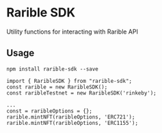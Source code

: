 # Rarible SDK
Utility functions for interacting with Rarible API

## Usage

`npm install rarible-sdk --save`

```
import { RaribleSDK } from "rarible-sdk";
const rarible = new RaribleSDK();
const raribleTestnet = new RaribleSDK('rinkeby');

...
const = raribleOptions = {};
rarible.mintNFT(raribleOptions, 'ERC721');
rarible.mintNFT(raribleOptions, 'ERC1155');
```
